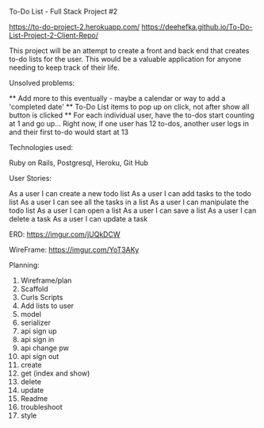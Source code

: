 To-Do List - Full Stack Project #2

https://to-do-project-2.herokuapp.com/
https://deehefka.github.io/To-Do-List-Project-2-Client-Repo/

This project will be an attempt to create a front and back end that creates to-do lists for the user. This would be a valuable application for anyone needing to keep track of their life.

Unsolved problems:

** Add more to this eventually - maybe a calendar or way to add a 'completed date'
** To-Do List items to pop up on click, not after show all button is clicked
** For each individual user, have the to-dos start counting at 1 and go up... Right now, if one user has 12 to-dos, another user logs in and their first to-do would start at 13

Technologies used:

Ruby on Rails, Postgresql, Heroku, Git Hub

User Stories:

  As a user I can create a new todo list
  As a user I can add tasks to the todo list
  As a user I can see all the tasks in a list
  As a user I can manipulate the todo list
    As a user I can open a list
    As a user I can save a list
    As a user I can delete a task
    As a user I can update a task

ERD:
https://imgur.com/jUQkDCW

WireFrame:
https://imgur.com/YoT3AKy

Planning:

1) Wireframe/plan
2) Scaffold
3) Curls Scripts
4) Add lists to user
5) model
6) serializer
7) api sign up
8) api sign in
9) api change pw
10) api sign out
11) create
12) get (index and show)
13) delete
14) update
15) Readme
16) troubleshoot
17) style
